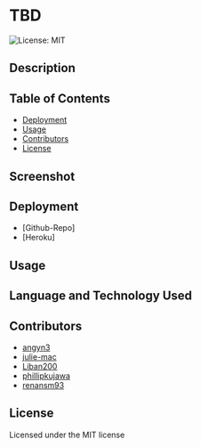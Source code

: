# TBD
![License: MIT](https://img.shields.io/badge/License-MIT-yellow.svg)

## Description


## Table of Contents

- [Deployment](#deployment)
- [Usage](#usage)
- [Contributors](#contributors)
- [License](#license)

## Screenshot

## Deployment
- [Github-Repo]
- [Heroku]

## Usage

## Language and Technology Used

## Contributors
- [angyn3](https://github.com/angyn3)
- [julie-mac](https://github.com/julie-mac)
- [Liban200](https://github.com/Liban200)
- [phillipkujawa](https://github.com/phillipkujawa)
- [renansm93](https://github.com/renansm93)

## License
Licensed under the MIT license 